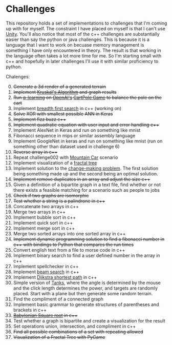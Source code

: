# Challenges 

This repository holds a set of implementations to challenges that I'm coming up with for myself. The constraint I have placed on myself is that I can't use [Unity](https://unity3d.com/). You'll also notice that most of the c++ challenges are substantially easier than say the python or java challenges. This is because it is a language that I want to work on becuase memory management is something I have only encountered in theory. The result is that working in the language often takes a lot more time for me. So I'm starting small with c++ and hopefully in later challenges I'll use it with similar proficiency to python.

Chalenges:

0. <s>Generate a 3d render of a generated terrain</s>
1. <s>Implement [Kruskal's Algorithm](https://en.wikipedia.org/wiki/Kruskal%27s_algorithm) and graph results</s>
2. <s>Run [q-learning](https://en.wikipedia.org/wiki/Q-learning) on [OpenAI's](https://openai.com/) [CartPole Game](https://gym.openai.com/envs/CartPole-v0/) to balance the pole on the cart</s>
3. Implement [breadth first search](https://en.wikipedia.org/wiki/Breadth-first_search) in c++ (working on)
4. <s>Solve XOR with smallest possible ANN in Keras</s>
5. <s>Implement fizz buzz c++</s>
6. <s>Implement quadratic equation with user input and error handling c++</s>
7. Implement AlexNet in Keras and run on something like mnist
8. Fibonacci sequence in mips or similar assembly language
9. Implement GoogleNet in keras and run on something like mnist (run on something other than dataset used in challenge 6)
10. <s>Reverse array in c++</s>
11. Repeat challenge002 with [Mountain Car](https://gym.openai.com/envs/MountainCar-v0/) scenario
12. Implement visualization of a [fractal tree](https://en.wikipedia.org/wiki/Fractal_tree_index)
13. Implement solution to the [change-making problem](https://en.wikipedia.org/wiki/Change-making_problem). The first solution being something made up and the second being an optimal solution.
14. <s>Implement remove duplicates in an array and adjust the size c++</s>
15. Given a definition of a bipartite graph in a text file, find whether or not there exists a feasible matching for a scenario such as people to jobs
16. <s>Check if two graphs are isomorphic</s>
17. <s>Test whether a string is a palindrone in c++</s>
18. Concatenate two arrays in c++
19. Merge two arrays in c++
20. Implement bubble sort in c++
21. Implement quick sort in c++
22. Implement merge sort in c++
23. Merge two sorted arrays into one sorted array in c++ 
24. <s>Implement dynamic programming solution to find a fibonacci number in c++ with bindings to Python that compares the run times</s>
25. Convert english text from a file to morse code in c++
26. Implement binary search to find a user defined number in the array in c++
27. Implement spellchecker in c++
28. Implement [beam search](https://en.wikipedia.org/wiki/Beam_search) in c++
29. Implement [Dijkstra shortest path](https://en.wikipedia.org/wiki/Dijkstra%27s_algorithm) in c++ 
30. Simple version of [Tanks](https://static.giantbomb.com/uploads/original/0/81/268997-pockettanks.jpg), where the angle is determined by the mouse and the click length determines the power, and targets are randomly placed. Start with a plane but then generate some random terrain.
31. Find the compliment of a connected graph
32. Implement basic grammar to generate structures of parentheses and brackets in c++
33. <s>[Babylonian Square root](https://en.wikipedia.org/wiki/Methods_of_computing_square_roots#Babylonian_method) in c++</s>
34. Test whether a graph is bipartite and create a visualization for the result
35. Set operations union, intersection, and compliment in c++
36. <s>Find all possible combinations of a set with repeating allowed</s>
37. <s>Visualization of a Fractal Tree with PyGame</s>
